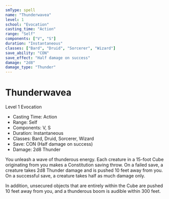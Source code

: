 ```yaml
---
smType: spell
name: "Thunderwavea"
level: 1
school: "Evocation"
casting_time: "Action"
range: "Self"
components: ["V", "S"]
duration: "Instantaneous"
classes: ["Bard", "Druid", "Sorcerer", "Wizard"]
save_ability: "CON"
save_effect: "Half damage on success"
damage: "2d8"
damage_type: "Thunder"
---
```


# Thunderwavea
Level 1 Evocation

- Casting Time: Action
- Range: Self
- Components: V, S
- Duration: Instantaneous
- Classes: Bard, Druid, Sorcerer, Wizard
- Save: CON (Half damage on success)
- Damage: 2d8 Thunder

You unleash a wave of thunderous energy. Each creature in a 15-foot Cube originating from you makes a Constitution saving throw. On a failed save, a creature takes 2d8 Thunder damage and is pushed 10 feet away from you. On a successful save, a creature takes half as much damage only.

In addition, unsecured objects that are entirely within the Cube are pushed 10 feet away from you, and a thunderous boom is audible within 300 feet.
